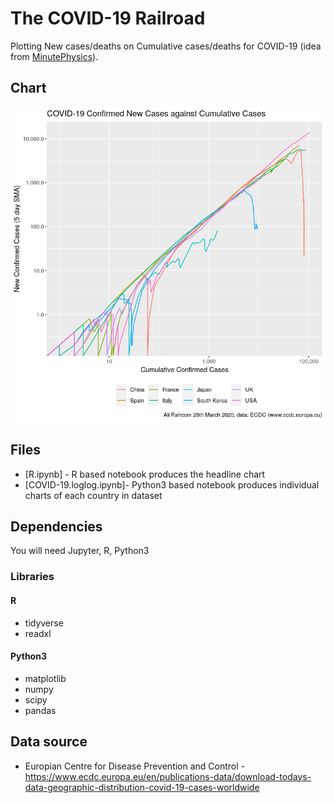 # The COVID-19 Railroad

Plotting New cases/deaths on Cumulative cases/deaths for COVID-19 (idea from [MinutePhysics](https://www.youtube.com/watch?v=54XLXg4fYsc)).

## Chart

![Plot](COVID-19_loglog.png)

## Files

*	[R.ipynb] - R based notebook produces the headline chart
* [COVID-19.loglog.ipynb]- Python3 based notebook produces individual charts of each country in dataset

## Dependencies

You will need Jupyter, R, Python3

### Libraries
#### R
* tidyverse
* readxl

#### Python3
* matplotlib
* numpy
* scipy
* pandas

## Data source

* Europian Centre for Disease Prevention and Control - https://www.ecdc.europa.eu/en/publications-data/download-todays-data-geographic-distribution-covid-19-cases-worldwide
